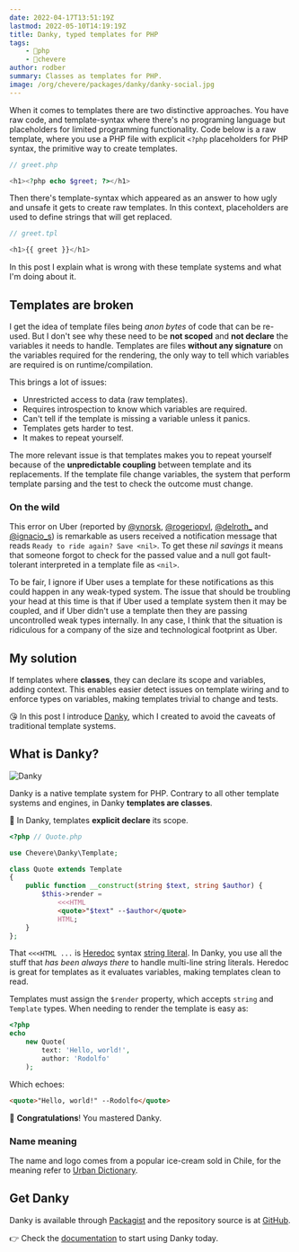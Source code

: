 ```yaml
---
date: 2022-04-17T13:51:19Z
lastmod: 2022-05-10T14:19:19Z
title: Danky, typed templates for PHP
tags:
    - 🐘php
    - 🥑chevere
author: rodber
summary: Classes as templates for PHP.
image: /org/chevere/packages/danky/danky-social.jpg
---
```


When it comes to templates there are two distinctive approaches. You have raw code, and template-syntax where there's no programing language but placeholders for limited programming functionality. Code below is a raw template, where you use a PHP file with explicit `<?php` placeholders for PHP syntax, the primitive way to create templates.

```php
// greet.php

<h1><?php echo $greet; ?></h1>
```

Then there's template-syntax which appeared as an answer to how ugly and unsafe it gets to create raw templates. In this context, placeholders are used to define strings that will get replaced.

```php
// greet.tpl

<h1>{{ greet }}</h1>
```

In this post I explain what is wrong with these template systems and what I'm doing about it.

## Templates are broken

I get the idea of template files being _anon bytes_ of code that can be re-used. But I don't see why these need to be **not scoped** and **not declare** the variables it needs to handle. Templates are files **without any signature** on the variables required for the rendering, the only way to tell which variables are required is on runtime/compilation.

This brings a lot of issues:

* Unrestricted access to data (raw templates).
* Requires introspection to know which variables are required.
* Can't tell if the template is missing a variable unless it panics.
* Templates gets harder to test.
* It makes to repeat yourself.

The more relevant issue is that templates makes you to repeat yourself because of the **unpredictable coupling** between template and its replacements. If the template file change variables, the system that perform template parsing and the test to check the outcome must change.

### On the wild

This error on Uber (reported by [@ynorsk](https://twitter.com/ynorsk/status/1512746491261116419), [@rogeriopvl](https://twitter.com/rogeriopvl/status/1512686156223328260), [@delroth_](https://twitter.com/delroth_/status/1512604223573315586) and [@ignacio_s](https://mobile.twitter.com/ignacio_s/status/1512844950135664648)) is remarkable as users received a notification message that reads `Ready to ride again? Save <nil>`. To get these _nil savings_ it means that someone forgot to check for the passed value and a null got fault-tolerant interpreted in a template file as `<nil>`.

To be fair, I ignore if Uber uses a template for these notifications as this could happen in any weak-typed system. The issue that should be troubling your head at this time is that if Uber used a template system then it may be coupled, and if Uber didn't use a template then they are passing uncontrolled weak types internally. In any case, I think that the situation is ridiculous for a company of the size and technological footprint as Uber.

## My solution

If templates where **classes**, they can declare its scope and variables, adding context. This enables easier detect issues on template wiring and to enforce types on variables, making templates trivial to change and tests.

😘 In this post I introduce [Danky](https://chevere.org/packages/danky), which I created to avoid the caveats of traditional template systems.

## What is Danky?

![Danky](/org/chevere/packages/packages/danky/danky-social-alt.svg)

Danky is a native template system for PHP. Contrary to all other template systems and engines, in Danky **templates are classes**.

🦄 In Danky, templates **explicit declare** its scope.

```php
<?php // Quote.php

use Chevere\Danky\Template;

class Quote extends Template
{
    public function __construct(string $text, string $author) {
        $this->render =
            <<<HTML
            <quote>"$text" --$author</quote>
            HTML;
    }
};
```

That `<<<HTML ...` is [Heredoc](https://www.php.net/manual/en/language.types.string.php#language.types.string.syntax.heredoc) syntax [string literal](https://www.php.net/manual/en/language.types.string.php). In Danky, you use all the stuff that _has been always there_ to handle multi-line string literals. Heredoc is great for templates as it evaluates variables, making templates clean to read.

Templates must assign the `$render` property, which accepts `string` and `Template` types. When needing to render the template is easy as:

```php
<?php
echo
    new Quote(
        text: 'Hello, world!',
        author: 'Rodolfo'
    );
```

Which echoes:

```html
<quote>"Hello, world!" --Rodolfo</quote>
```

🥳 **Congratulations**! You mastered Danky.

### Name meaning

The name and logo comes from a popular ice-cream sold in Chile, for the meaning refer to [Urban Dictionary](https://www.urbandictionary.com/define.php?term=danky).

## Get Danky

Danky is available through [Packagist](https://packagist.org/packages/chevere/danky) and the repository source is at [GitHub](https://github.com/chevere/danky).

👉 Check the [documentation](https://chevere.org/packages/danky) to start using Danky today.
